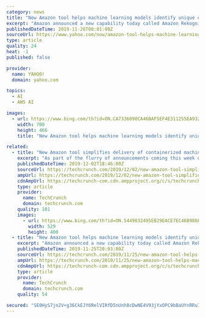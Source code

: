 ```yaml
---
category: news
title: "New Amazon tool helps machine learning models identify unique objects"
excerpt: "Amazon announced a new capability today called Amazon Rekognition Custom Labels to help customers train machine learning models to understand a set of objects when there is a limited set of information. Typically, machine learning models have to work on large data sets to learn something like what's a picture of a dog, as opposed to some other ..."
publishedDateTime: 2019-11-26T00:01:00Z
sourceUrl: https://www.yahoo.com/now/amazon-tool-helps-machine-learning-195711792.html
type: article
quality: 24
heat: -1
published: false

provider:
  name: YAHOO!
  domain: yahoo.com

topics:
  - AI
  - AWS AI

images:
  - url: https://www.bing.com/th?id=ON.CA7336090CA46BAF5EF4E311255EA932
    width: 700
    height: 466
    title: "New Amazon tool helps machine learning models identify unique objects"

related:
  - title: "New Amazon tool simplifies delivery of containerized machine learning models"
    excerpt: "As part of the flurry of announcements coming this week out of AWS re:Invent, Amazon announced the release of Amazon SageMaker Operators for Kubernetes, a way for data scientists and developers to simplify training, tuning and deploying containerized machine learning models. Packaging machine learning models in containers can help put them to ..."
    publishedDateTime: 2019-12-02T18:46:00Z
    sourceUrl: https://techcrunch.com/2019/12/02/new-amazon-tool-simplifies-delivery-of-containerized-machine-learning-models/
    ampUrl: https://techcrunch.com/2019/12/02/new-amazon-tool-simplifies-delivery-of-containerized-machine-learning-models/amp/
    cdnAmpUrl: https://techcrunch-com.cdn.ampproject.org/c/s/techcrunch.com/2019/12/02/new-amazon-tool-simplifies-delivery-of-containerized-machine-learning-models/amp/
    type: article
    provider:
      name: TechCrunch
      domain: techcrunch.com
    quality: 101
    images:
      - url: https://www.bing.com/th?id=ON.5449032495EB29EACE7EC46B986EF118
        width: 529
        height: 400
  - title: "New Amazon tool helps machine learning models identify unique objects"
    excerpt: "Amazon announced a new capability today called Amazon Rekognition Custom Labels to help customers train machine learning models to understand a set of objects when there is a limited set of information. Typically, machine learning models have to work on ..."
    publishedDateTime: 2019-11-25T20:03:00Z
    sourceUrl: https://techcrunch.com/2019/11/25/new-amazon-tool-helps-machine-learning-models-identify-unique-objects/
    ampUrl: https://techcrunch.com/2019/11/25/new-amazon-tool-helps-machine-learning-models-identify-unique-objects/amp/
    cdnAmpUrl: https://techcrunch-com.cdn.ampproject.org/c/s/techcrunch.com/2019/11/25/new-amazon-tool-helps-machine-learning-models-identify-unique-objects/amp/
    type: article
    provider:
      name: TechCrunch
      domain: techcrunch.com
    quality: 54

secured: "SE0HyS7jn2V+g36CkEJY6RelVIRfD5nUnh8cDwNE4V93jYxOPC9bBaUYnRRuIAmH8E/VunE+ejWWxXm2QJSISHCEvkl0MT4nMmh2ikzpXYoRIE11Uu2Z4CK/3J2NSdTwoTvVuxsgSVWy/g3dgDqvYydEQCBYBkwrRZO7hnc5QVfgQA9QwN0jGCpsncyUzNGGbE/ImapFeGJQ/5p1CZVAmSZxIv5f9md0ubUGmvG+TgaXh/UthEFnu6cqjii2+T+gZiZKW77Ek7jnQNZAGMBgvg==;6A7Sfe/m7jVhwumb7lhobQ=="
---
```


